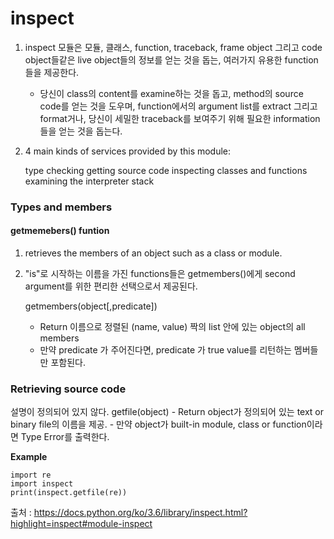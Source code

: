 # inspect

1. inspect 모듈은 모듈, 클래스, function, traceback, frame object 그리고 code object들같은 live object들의 정보를 얻는 것을 돕는, 여러가지 유용한 function들을 제공한다.
	* 당신이 class의 content를 examine하는 것을 돕고, method의 source code를 얻는 것을 도우며, function에서의 argument list를 extract 그리고 format거나, 당신이 세밀한 traceback를 보여주기 위해 필요한 information들을 얻는 것을 돕는다.

2. 4 main kinds of services provided by this module:
	
	type checking
	getting source code
	inspecting classes and functions
	examining the interpreter stack

### Types and members

#### getmemebers() funtion

1. retrieves the members of an object such as a class or module.
2. "is"로 시작하는 이름을 가진 functions들은 getmembers()에게 second argument를 위한 편리한 선택으로서 제공된다.

	getmembers(object[,predicate])
	- Return 이름으로 정렬된 (name, value) 짝의 list 안에 있는 object의 all members
	- 만약 predicate 가 주어진다면, predicate 가 true value를 리턴하는 멤버들만 포함된다.


### Retrieving source code 
설명이 정의되어 있지 않다.
	getfile(object)
	- Return object가 정의되어 있는 text or binary file의 이름을 제공. 
	- 만약 object가 built-in module, class or function이라면 Type Error를 출력한다.

**Example**
```python3
import re
import inspect
print(inspect.getfile(re))
```


출처 : <https://docs.python.org/ko/3.6/library/inspect.html?highlight=inspect#module-inspect>
